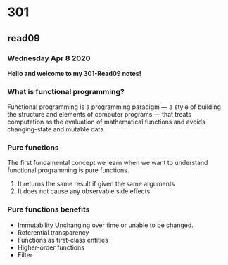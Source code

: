 # 301
## read09
### Wednesday Apr 8 2020

**Hello and welcome to my 301-Read09 notes!**

### What is functional programming?
Functional programming is a programming paradigm — a style of building the structure and elements of computer programs — that treats computation as the evaluation of mathematical functions and avoids changing-state and mutable data

### Pure functions
The first fundamental concept we learn when we want to understand functional programming is pure functions.
1. It returns the same result if given the same arguments
2. It does not cause any observable side effects

### Pure functions benefits
- Immutability
Unchanging over time or unable to be changed.
- Referential transparency
- Functions as first-class entities
- Higher-order functions
- Filter